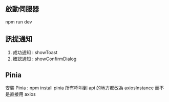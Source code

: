 ## 啟動伺服器
npm run dev

## 訊提通知 
1. 成功通知 : showToast
2. 確認通知 : showConfirmDialog

## Pinia 
安裝 Pinia : npm install pinia
所有呼叫到 api 的地方都改為 axiosInstance 而不是直接用 axios
    
